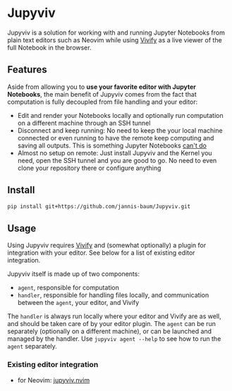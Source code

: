 # Jupyviv

Jupyviv is a solution for working with and running Jupyter Notebooks from plain
text editors such as Neovim while using
[Vivify](https://github.com/jannis-baum/Vivify) as a live viewer of the full
Notebook in the browser.

## Features

Aside from allowing you to **use your favorite editor with Jupyter Notebooks**,
the main benefit of Jupyviv comes from the fact that computation is fully
decoupled from file handling and your editor:

- Edit and render your Notebooks locally and optionally run computation on a
  different machine through an SSH tunnel
- Disconnect and keep running: No need to keep the your local machine connected
  or even running to have the remote keep computing and saving all outputs. This
  is something Jupyter Notebooks [can't
  do](https://stackoverflow.com/a/36845963)
- Almost no setup on remote: Just install Jupyviv and the Kernel you need, open
  the SSH tunnel and you are good to go. No need to even clone your repository
  there or configure anything

## Install

```sh
pip install git+https://github.com/jannis-baum/Jupyviv.git
```

## Usage

Using Jupyviv requires [Vivify](github.com/jannis-baum/Vivify) and (somewhat
optionally) a plugin for integration with your editor. See below for a list of
existing editor integration.

Jupyviv itself is made up of two components:

- `agent`, responsible for computation
- `handler`, responsible for handling files locally, and communication between
  the `agent`, your editor, and Vivify

The `handler` is always run locally where your editor and Vivify are as well,
and should be taken care of by your editor plugin. The `agent` can be run
separately (optionally on a different machine), or can be launched and managed
by the handler. Use `jupyviv agent --help` to see how to run the `agent`
separately.

### Existing editor integration

- for Neovim: [jupyviv.nvim](https://github.com/jannis-baum/jupyviv.nvim)
